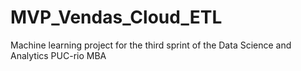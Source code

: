 # MVP_Vendas_Cloud_ETL
Machine learning project for the third sprint of the Data Science and Analytics PUC-rio MBA
